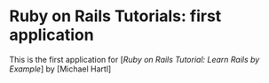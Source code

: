 # Ruby on Rails Tutorials: first application

This is the first application for 
[*Ruby on Rails Tutorial: Learn Rails by Example*]
by [Michael Hartl]
